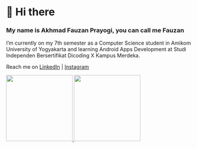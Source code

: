 # 👋 Hi there
### My name is Akhmad Fauzan Prayogi, you can call me Fauzan

I’m currently on my 7th semester as a Computer Science student in Amikom University of Yogyakarta and learning Android Apps Development at Studi Independen Bersertifikat Dicoding X Kampus Merdeka.

Reach me on [LinkedIn](https://www.linkedin.com/in/akhmad-fauzan-prayogi-921a11207/) | [Instagram](https://www.instagram.com/fauzaanprayogi/)

<p align="left">
<a href="https://github.com/kisusyenni">
  <img height="180em" src="https://github-readme-stats-eight-theta.vercel.app/api?username=hikizan&show_icons=true&theme=algolia&include_all_commits=true&count_private=true"/>
  <img height="180em" src="https://github-readme-stats-eight-theta.vercel.app/api/top-langs/?username=hikizan&layout=compact&langs_count=8&theme=algolia"/>
</a>
</p>
<!---
Hi, I’m @hikizan
- 👀 I’m interested in Mobile Development and Machine Learning
- 🌱 I’m currently learning Android Apps Development at Studi Independen Bersertifikat Dicoding X Kampus Merdeka

- 💞️ I’m looking to collaborate on ...
- 📫 How to reach me ...  --->

<!---
hikizan/hikizan is a ✨ special ✨ repository because its `README.md` (this file) appears on your GitHub profile.
You can click the Preview link to take a look at your changes.
--->
